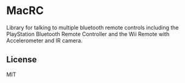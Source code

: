 # MacRC

Library for talking to multiple bluetooth remote controls including the PlayStation Bluetooth Remote Controller and the Wii Remote with Accelerometer and IR camera.

## License

MIT


